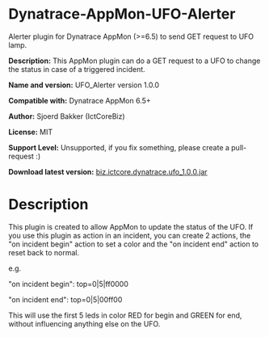 # Dynatrace-AppMon-UFO-Alerter
Alerter plugin for Dynatrace AppMon (>=6.5) to send GET request to UFO lamp.

__Description:__ This AppMon plugin can do a GET request to a UFO to change the status in case of a triggered incident.

__Name and version:__ UFO_Alerter version 1.0.0

__Compatible with:__ Dynatrace AppMon 6.5+

__Author:__ Sjoerd Bakker (IctCoreBiz)

__License:__ MIT

__Support Level:__ Unsupported, if you fix something, please create a pull-request :)

__Download latest version:__ [biz.ictcore.dynatrace.ufo_1.0.0.jar](./released/biz.ictcore.dynatrace.ufo_1.0.0.jar)

# Description
This plugin is created to allow AppMon to update the status of the UFO. If you use this plugin as action in an incident, you can create 2 actions, the "on incident begin" action to set a color and the "on incident end" action to reset back to normal.

e.g. 

"on incident begin": top=0|5|ff0000

"on incident end": top=0|5|00ff00

This will use the first 5 leds in color RED for begin and GREEN for end, without influencing anything else on the UFO.

